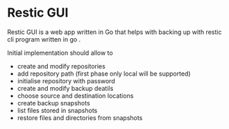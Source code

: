 # Restic GUI

Restic GUI is a web app written in Go that helps with backing up with restic cli program written in go .

Initial implementation should allow to
* create and modify repositories
* add repository path (first phase only local will be supported)
* initialise repository with password
* create and modify backup deatils
* choose source and destination locations
* create backup snapshots
* list files stored in snapshots
* restore files and directories from snapshots